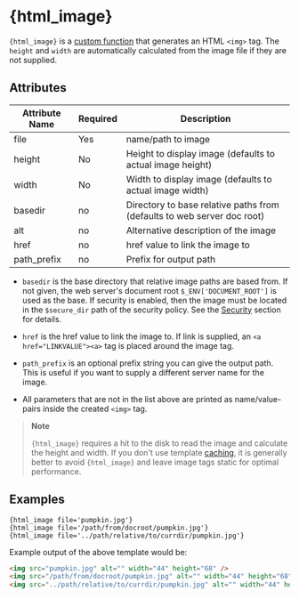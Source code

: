 # {html_image}

`{html_image}` is a [custom function](index.md) that
generates an HTML `<img>` tag. The `height` and `width` are
automatically calculated from the image file if they are not supplied.

## Attributes

| Attribute Name | Required | Description                                                             |
|----------------|----------|-------------------------------------------------------------------------|
| file           | Yes      | name/path to image                                                      |
| height         | No       | Height to display image (defaults to actual image height)               |
| width          | No       | Width to display image (defaults to actual image width)                 |
| basedir        | no       | Directory to base relative paths from (defaults to web server doc root) |
| alt            | no       | Alternative description of the image                                    |
| href           | no       | href value to link the image to                                         |
| path\_prefix   | no       | Prefix for output path                                                  |

-   `basedir` is the base directory that relative image paths are based
    from. If not given, the web server's document root
    `$_ENV['DOCUMENT_ROOT']` is used as the base. If security is
    enabled, then the image must be located in the `$secure_dir` path of
    the security policy. See the [Security](../../api/security.md)
    section for details.

-   `href` is the href value to link the image to. If link is supplied,
    an `<a href="LINKVALUE"><a>` tag is placed around the image tag.

-   `path_prefix` is an optional prefix string you can give the output
    path. This is useful if you want to supply a different server name
    for the image.

-   All parameters that are not in the list above are printed as
    name/value-pairs inside the created `<img>` tag.

> **Note**
>
> `{html_image}` requires a hit to the disk to read the image and
> calculate the height and width. If you don't use template
> [caching](../../api/caching/basics.md), it is generally better to avoid `{html_image}`
> and leave image tags static for optimal performance.

## Examples

```smarty
{html_image file='pumpkin.jpg'}
{html_image file='/path/from/docroot/pumpkin.jpg'}
{html_image file='../path/relative/to/currdir/pumpkin.jpg'}
```

Example output of the above template would be:

```html
<img src="pumpkin.jpg" alt="" width="44" height="68" />
<img src="/path/from/docroot/pumpkin.jpg" alt="" width="44" height="68" />
<img src="../path/relative/to/currdir/pumpkin.jpg" alt="" width="44" height="68" />
```
      
